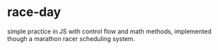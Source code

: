 # race-day
simple practice in JS with control flow and math methods, implemented though a marathon racer scheduling system.
